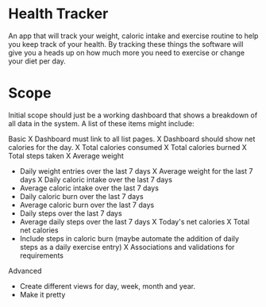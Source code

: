 # Health Tracker

An app that will track your weight, caloric intake and exercise routine to help you keep track of your health.  By tracking these things the software will give you a heads up on how much more you need to exercise or change your diet per day.

# Scope

Initial scope should just be a working dashboard that shows a breakdown of all data in the system.  A list of these items might include:

Basic
X Dashboard must link to all list pages.
X Dashboard should show net calories for the day.
X Total calories consumed
X Total calories burned
X Total steps taken
X Average weight
- Daily weight entries over the last 7 days
X Average weight for the last 7 days
X Daily caloric intake over the last 7 days
- Average caloric intake over the last 7 days
- Daily caloric burn over the last 7 days
- Average caloric burn over the last 7 days
- Daily steps over the last 7 days
- Average daily steps over the last 7 days
X Today's net calories
X Total net calories
- Include steps in caloric burn (maybe automate the addition of daily steps as a daily exercise entry)
X Associations and validations for requirements

Advanced
- Create different views for day, week, month and year.
- Make it pretty
